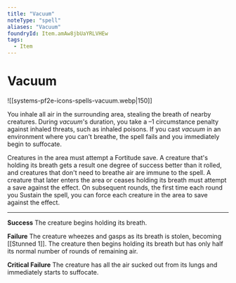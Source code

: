 ```yaml
---
title: "Vacuum"
noteType: "spell"
aliases: "Vacuum"
foundryId: Item.amAw8jbUaYRLVHEw
tags:
  - Item
---
```


# Vacuum
![[systems-pf2e-icons-spells-vacuum.webp|150]]

You inhale all air in the surrounding area, stealing the breath of nearby creatures. During _vacuum_'s duration, you take a –1 circumstance penalty against inhaled threats, such as inhaled poisons. If you cast _vacuum_ in an environment where you can't breathe, the spell fails and you immediately begin to suffocate.

Creatures in the area must attempt a Fortitude save. A creature that's holding its breath gets a result one degree of success better than it rolled, and creatures that don't need to breathe air are immune to the spell. A creature that later enters the area or ceases holding its breath must attempt a save against the effect. On subsequent rounds, the first time each round you Sustain the spell, you can force each creature in the area to save against the effect.

* * *

**Success** The creature begins holding its breath.

**Failure** The creature wheezes and gasps as its breath is stolen, becoming [[Stunned 1]]. The creature then begins holding its breath but has only half its normal number of rounds of remaining air.

**Critical Failure** The creature has all the air sucked out from its lungs and immediately starts to suffocate.
